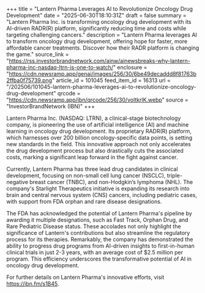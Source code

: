 +++
title = "Lantern Pharma Leverages AI to Revolutionize Oncology Drug Development"
date = "2025-06-30T18:10:31Z"
draft = false
summary = "Lantern Pharma Inc. is transforming oncology drug development with its AI-driven RADR(R) platform, significantly reducing time and costs while targeting challenging cancers."
description = "Lantern Pharma leverages AI to transform oncology drug development, offering hope for faster, more affordable cancer treatments. Discover how their RADR platform is changing the game."
source_link = "https://rss.investorbrandnetwork.com/ainw/ainewsbreaks-why-lantern-pharma-inc-nasdaq-ltrn-is-one-to-watch/"
enclosure = "https://cdn.newsramp.app/genai/images/256/30/6be49decaddd8f81763b2ffba0f75739.png"
article_id = 101045
feed_item_id = 16313
url = "/202506/101045-lantern-pharma-leverages-ai-to-revolutionize-oncology-drug-development"
qrcode = "https://cdn.newsramp.app/ibn/qrcode/256/30/voltkrlK.webp"
source = "InvestorBrandNetwork (IBN)"
+++

<p>Lantern Pharma Inc. (NASDAQ: LTRN), a clinical-stage biotechnology company, is pioneering the use of artificial intelligence (AI) and machine learning in oncology drug development. Its proprietary RADR(R) platform, which harnesses over 200 billion oncology-specific data points, is setting new standards in the field. This innovative approach not only accelerates the drug development process but also drastically cuts the associated costs, marking a significant leap forward in the fight against cancer.</p><p>Currently, Lantern Pharma has three lead drug candidates in clinical development, focusing on non-small cell lung cancer (NSCLC), triple-negative breast cancer (TNBC), and non-Hodgkin’s lymphoma (NHL). The company's Starlight Therapeutics initiative is expanding its research into brain and central nervous system (CNS) cancers, including pediatric cases, with support from FDA orphan and rare disease designations.</p><p>The FDA has acknowledged the potential of Lantern Pharma's pipeline by awarding it multiple designations, such as Fast Track, Orphan Drug, and Rare Pediatric Disease status. These accolades not only highlight the significance of Lantern's contributions but also streamline the regulatory process for its therapies. Remarkably, the company has demonstrated the ability to progress drug programs from AI-driven insights to first-in-human clinical trials in just 2-3 years, with an average cost of $2.5 million per program. This efficiency underscores the transformative potential of AI in oncology drug development.</p><p>For further details on Lantern Pharma's innovative efforts, visit <a href='https://ibn.fm/s1B45' rel='nofollow' target='_blank'>https://ibn.fm/s1B45</a>.</p>